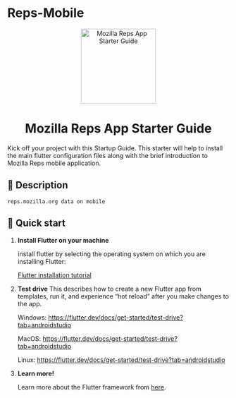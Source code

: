 # Reps-Mobile

<p align="center">
  <a href="https://reps.mozilla.org/">
    
   <img alt="Mozilla Reps App Starter Guide" src="https://user-images.githubusercontent.com/47818179/62776975-acb13c00-bac9-11e9-9f65-f2bce9086f29.png" width="170" />
  </a>
</p>
<h1 align="center">
 Mozilla Reps App Starter Guide
</h1>

Kick off your project with this Startup Guide. This starter will help to install  the main flutter configuration files along with the brief introduction to Mozilla Reps mobile application.

## 📝 Description

    reps.mozilla.org data on mobile

## 🚀 Quick start

1.  **Install Flutter on your machine**


    install flutter by selecting the operating system on which you are installing Flutter:
  
    [Flutter installation tutorial](https://flutter.dev/docs/get-started/install)

    
2.  **Test drive**
    This  describes how to create a new Flutter app from templates, run it, and experience “hot reload” after you make changes to the app.
    
     Windows:   https://flutter.dev/docs/get-started/test-drive?tab=androidstudio
    
    MacOS:  https://flutter.dev/docs/get-started/test-drive?tab=androidstudio
    
    Linux:     https://flutter.dev/docs/get-started/test-drive?tab=androidstudio
    
7.  **Learn more!**

    Learn more about the Flutter framework from  [here](https://flutter.dev/docs/get-started/learn-more).
      
